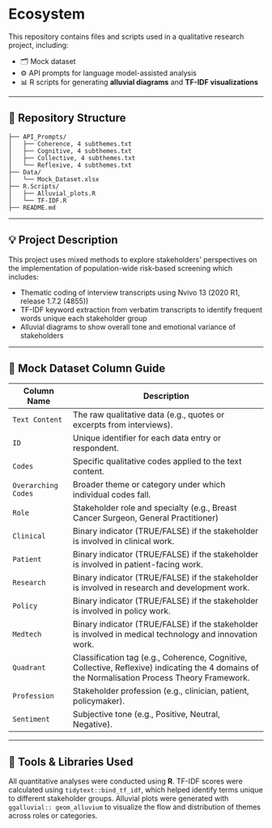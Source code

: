 # Ecosystem 

This repository contains files and scripts used in a qualitative research project, including:

- 🗂️ Mock dataset
- ⚙️ API prompts for language model-assisted analysis  
- 📊 R scripts for generating **alluvial diagrams** and **TF-IDF visualizations**

---

## 📁 Repository Structure

```
├── API_Prompts/
│   ├── Coherence, 4 subthemes.txt
│   ├── Cognitive, 4 subthemes.txt
│   ├── Collective, 4 subthemes.txt
│   └── Reflexive, 4 subthemes.txt
├── Data/
│   └── Mock_Dataset.xlsx
├── R.Scripts/
│   ├── Alluvial_plots.R
│   └── TF-IDF.R
├── README.md
```

---

## 💡 Project Description

This project uses mixed methods to explore stakeholders' perspectives on the implementation of population-wide risk-based screening which includes: 
- Thematic coding of interview transcripts using Nvivo 13 (2020 R1, release 1.7.2 (4855))
- TF-IDF keyword extraction from verbatim transcripts to identify frequent words unique each stakeholder group
- Alluvial diagrams to show overall tone and emotional variance of stakeholders

---

## 🧾 Mock Dataset Column Guide

| Column Name        | Description                                                                 |
|--------------------|-----------------------------------------------------------------------------|
| `Text Content`     | The raw qualitative data (e.g., quotes or excerpts from interviews).        |
| `ID`               | Unique identifier for each data entry or respondent.                        |
| `Codes`            | Specific qualitative codes applied to the text content.                     |
| `Overarching Codes`| Broader theme or category under which individual codes fall.                |
| `Role`             | Stakeholder role and specialty (e.g., Breast Cancer Surgeon, General Practitioner)                  |
| `Clinical`         | Binary indicator (TRUE/FALSE) if the stakeholder is involved in clinical work.   |
| `Patient`          | Binary indicator (TRUE/FALSE) if the stakeholder is involved in patient-facing work.    |
| `Research`         | Binary indicator (TRUE/FALSE) if the stakeholder is involved in research and development work.       |
| `Policy`           | Binary indicator (TRUE/FALSE) if the stakeholder is involved in policy work.        |
| `Medtech`          | Binary indicator (TRUE/FALSE) if the stakeholder is involved in medical technology and innovation work.                  |
| `Quadrant`         | Classification tag (e.g., Coherence, Cognitive, Collective, Reflexive) indicating the 4 domains of the Normalisation Process Theory Framework. |
| `Profession`       | Stakeholder profession (e.g., clinician, patient, policymaker).        |
| `Sentiment`        | Subjective tone (e.g., Positive, Neutral, Negative).             |

---

## 🧠 Tools & Libraries Used

All quantitative analyses were conducted using **R**. TF-IDF scores were calculated using `tidytext::bind_tf_idf`, which helped identify terms unique to different stakeholder groups. Alluvial plots were generated with `ggalluvial:: geom_alluvium` to visualize the flow and distribution of themes across roles or categories.
